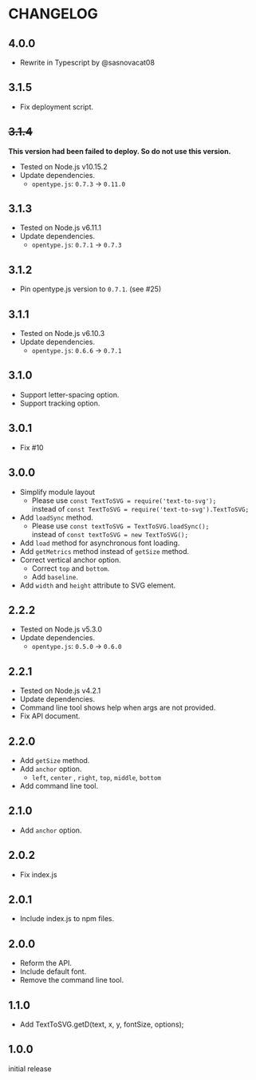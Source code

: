 # CHANGELOG

## 4.0.0

 - Rewrite in Typescript by @sasnovacat08

## 3.1.5

 - Fix deployment script.

## ~~3.1.4~~

**This version had been failed to deploy. So do not use this version.**

 - Tested on Node.js v10.15.2
 - Update dependencies.
   - `opentype.js`: `0.7.3` -> `0.11.0`

## 3.1.3

 - Tested on Node.js v6.11.1
 - Update dependencies.
   - `opentype.js`: `0.7.1` -> `0.7.3`

## 3.1.2

 - Pin opentype.js version to `0.7.1`. (see #25)

## 3.1.1

 - Tested on Node.js v6.10.3
 - Update dependencies.
   - `opentype.js`: `0.6.6` -> `0.7.1`

## 3.1.0

 - Support letter-spacing option.
 - Support tracking option.

## 3.0.1

 - Fix #10

## 3.0.0

 - Simplify module layout
   - Please use `const TextToSVG = require('text-to-svg');`<br>instead of `const TextToSVG = require('text-to-svg').TextToSVG;`
 - Add `loadSync` method.
   - Please use `const textToSVG = TextToSVG.loadSync();`<br>instead of `const textToSVG = new TextToSVG();`
 - Add `load` method for asynchronous font loading.
 - Add `getMetrics` method instead of `getSize` method.
 - Correct vertical anchor option.
   - Correct `top` and `bottom`.
   - Add `baseline`.
 - Add `width` and `height` attribute to SVG element.

## 2.2.2

 - Tested on Node.js v5.3.0
 - Update dependencies.
   - `opentype.js`: `0.5.0` -> `0.6.0`

## 2.2.1

 - Tested on Node.js v4.2.1
 - Update dependencies.
 - Command line tool shows help when args are not provided.
 - Fix API document.

## 2.2.0

 - Add `getSize` method.
 - Add `anchor` option.
   - `left`, `center` , `right`, `top`, `middle`, `bottom`
 - Add command line tool.

## 2.1.0

 - Add `anchor` option.

## 2.0.2

 - Fix index.js

## 2.0.1

 - Include index.js to npm files.

## 2.0.0

 - Reform the API.
 - Include default font.
 - Remove the command line tool.

## 1.1.0

 - Add TextToSVG.getD(text, x, y, fontSize, options);

## 1.0.0

initial release
